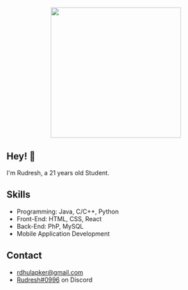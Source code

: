 <h1 align="center">
  <img style="height: 300px; width: 700pxs;" src="https://www.gifcen.com/wp-content/uploads/2022/07/discord-banner-gif-5.gif" />
</h1>

## Hey! 👋
I'm Rudresh, a 21 years old Student.

## Skills
- Programming: Java, C/C++, Python
- Front-End: HTML, CSS, React
- Back-End: PhP, MySQL
- Mobile Application Development
## Contact
- rdhulapker@gmail.com
- [Rudresh#0996](./) on Discord

